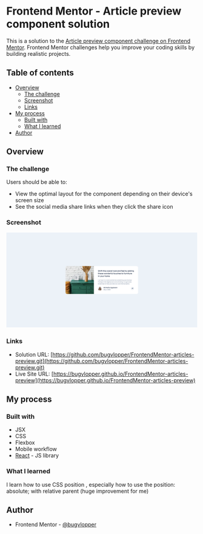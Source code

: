 # Frontend Mentor - Article preview component solution

This is a solution to the [Article preview component challenge on Frontend Mentor](https://www.frontendmentor.io/challenges/article-preview-component-dYBN_pYFT). Frontend Mentor challenges help you improve your coding skills by building realistic projects. 

## Table of contents

- [Overview](#overview)
  - [The challenge](#the-challenge)
  - [Screenshot](#screenshot)
  - [Links](#links)
- [My process](#my-process)
  - [Built with](#built-with)
  - [What I learned](#what-i-learned)
- [Author](#author)


## Overview

### The challenge

Users should be able to:

- View the optimal layout for the component depending on their device's screen size
- See the social media share links when they click the share icon

### Screenshot

![./Screenshot.png](./Screenshot.png)

### Links

- Solution URL: [https://github.com/bugvlopper/FrontendMentor-articles-preview.git](https://github.com/bugvlopper/FrontendMentor-articles-preview.git)
- Live Site URL: [https://bugvlopper.github.io/FrontendMentor-articles-preview](https://bugvlopper.github.io/FrontendMentor-articles-preview)

## My process

### Built with

- JSX
- CSS 
- Flexbox
- Mobile workflow
- [React](https://reactjs.org/) - JS library

### What I learned

I learn how to use CSS position , especially how to use the position: absolute; with relative parent (huge improvement for me)

## Author

- Frontend Mentor - [@bugvlopper](https://www.frontendmentor.io/profile/bugvlopper)
